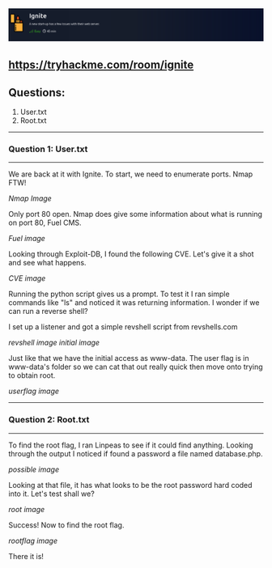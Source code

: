 ![Ignite/img/Header.png](https://github.com/h3r37ix/THM-Walkthroughs/blob/main/Ignite/img/Header.png)
---
https://tryhackme.com/room/ignite
---
## Questions:
1. User.txt
2. Root.txt

---
### Question 1: User.txt
---

We are back at it with Ignite. To start, we need to enumerate ports. Nmap FTW!

*Nmap Image*

Only port 80 open. Nmap does give some information about what is running on port 80, Fuel CMS.

*Fuel image*

Looking through Exploit-DB, I found the following CVE. Let's give it a shot and see what happens.

*CVE image*

Running the python script gives us a prompt. To test it I ran simple commands like "ls" and noticed it was returning information. I wonder if we can run a reverse shell?

I set up a listener and got a simple revshell script from revshells.com

*revshell image*
*initial image*

Just like that we have the initial access as www-data. The user flag is in www-data's folder so we can cat that out really quick then move onto trying to obtain root.

*userflag image*

---
### Question 2: Root.txt
---

To find the root flag, I ran Linpeas to see if it could find anything. Looking through the output I noticed if found a password a file named database.php. 

*possible image*

Looking at that file, it has what looks to be the root password hard coded into it. Let's test shall we?

*root image*

Success! Now to find the root flag.

*rootflag image*

There it is!
